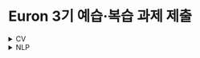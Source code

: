 # Euron 3기 예습·복습 과제 제출

<details>
<summary>CV</summary>
<div markdown="1">

<br />  
  
| 주차 | 내용         | 발표자                       | 발표자료 |
| ---- | ------------ | ---------------------------- | -------- |
|  17   |논문스터디    | 고주은, 변규리, 신지연               |[📚] |



## Assignment
  

### **📍 18주차 예습과제**

>  Deep Residual Learning for Image Recognition / Kaiming He, Xiangyu Zhang, Shaoqing Ren, Jian Sun / https://arxiv.org/abs/1512.03385 <br>
>  EfficientNet: Rethinking Model Scaling for Convolutional Neural Network / Mingxing Tan, Auoc V.Le / https://arxiv.org/pdf/1905.11946v5.pdf <br>
>  Beyond a Gaussian Denoiser: Residual Learning of Deep CNN for Image Denoising / Kai Zhang, WangMeng Zuo, Yunjin Chen, Deyu Meng, Lei Zhang / https://arxiv.org/pdf/1608.03981 <br>
>  주어진 논문을 읽고, 요약 및 정리한 내용을 깃허브에 업로드
    (선택) 질문 사항이나 공유하고 싶은 내용은 'Ewha-Euron/2022-2-Euron-CV' issue에 추가

>  발표 담당자이신 분들은 발표 자료를 운영자(노원희)님께 제출하는 것으로 과제가 대체됩니다. (발표는 약 10~15분 정도로 준비해주시면 됩니다.)
   나머지 부원 분들은 기존의 논문 스터디와 동일하게 논문 리뷰를 요약하여 작성한 pdf 혹은 txt 파일을 깃허브 18 Week 브랜치에 제출하시면 됩니다.

### **📍 17주차 복습과제**

> 17주차 부터는 복습과제가 없습니다.

## **Due**

- 18주차 예습과제
    - **1월 9일**까지 제출합니다.

</div>
</details>

<details>
<summary>NLP</summary>
<div markdown="1">       

  | 주차 | 내용             | 발표자                               | 발표자료 |
| ---- | ---------------- | ------------------------------------ | -------- |
|  18주차   |   cs224n BERT and Other Pre-trained Language Models   |  주연우, 송민경   | [📚]()    |

## Assignment
### 📍 예습과제 

1️⃣ CS224N BERT and Other Pre-trained Language Models을 수강하고, 요약 및 정리한 내용을 깃허브에 업로드  
2️⃣ (선택) 질문 사항이나 공유하고 싶은 내용 `Ewha-Euron/2022-02-Euron-NLP` issue에 추가

### 예습과제 제출 방법
  
> 해당 파일을 `master` branch에 업로드하신 후 해당 `master`  branch에서  `pull request` 를 진행해주세요.
  
- 과제 제출 방법
    - 레포: (origin) username/2022-2-Euron-Study-Assignment
    - 브랜치: `master`
    - 해당 주차 브랜치에 과제 업로드하고 Pull Request, 이때 label은 `NLP` , `예습과제`
    
### 📍 복습과제
  - 아래 구글 드라이브에서 ipynb 파일을 다운받아 필사 과제를 진행해주시면 됩니다.
  - [18주차 BERT 실습](https://drive.google.com/file/d/1LIbn6Gk7LakDlfQEMRg9KnS4c8VyrwP7/view?usp=sharing)

  
### 복습과제 제출 방법
  
> 해당 파일을 `Week_18` branch에 업로드하신 후 해당 `Week_18`  branch에서  `pull request` 를 진행해주세요.
  
- 과제 제출 방법
    - 레포: (origin) username/2022-2-Euron-Study-Assignment
    - 브랜치: `Week_18`
    - 해당 주차 브랜치에 과제 업로드하고 Pull Request, 이때 label은 `NLP` , `복습과제`
  
## **Due**
- 18주차 예습과제
    - **1월 9일**까지 제출합니다.
- 18주차 습과제
    - **1월 16일**까지 제출합니다.
    

</div>
</details>


